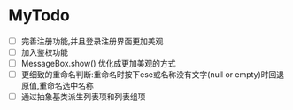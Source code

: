 # MyTodo

- [ ] 完善注册功能,并且登录注册界面更加美观 
- [ ] 加入鉴权功能
- [ ] MessageBox.show() 优化成更加美观的方式
- [ ] 更细致的重命名判断:重命名时按下ese或名称没有文字(null or empty)时回退原值,重命名选中名称
- [ ] 通过抽象基类派生列表项和列表组项